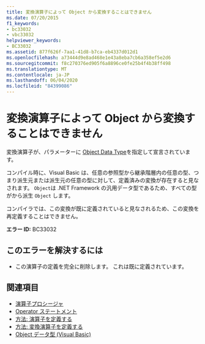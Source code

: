 ```yaml
---
title: 変換演算子によって Object から変換することはできません
ms.date: 07/20/2015
f1_keywords:
- bc33032
- vbc33032
helpviewer_keywords:
- BC33032
ms.assetid: 877f626f-7aa1-41d8-b7ca-eb4337d012d1
ms.openlocfilehash: a73444d9e8ad468e1e43a8eba7cb6a358ef5e2d6
ms.sourcegitcommit: f8c270376ed905f6a8896ce0fe25b4f4b38ff498
ms.translationtype: MT
ms.contentlocale: ja-JP
ms.lasthandoff: 06/04/2020
ms.locfileid: "84399086"
---
```

# <a name="conversion-operators-cannot-convert-from-object"></a>変換演算子によって Object から変換することはできません
変換演算子が、パラメーターに [Object Data Type](../language-reference/data-types/object-data-type.md)を指定して宣言されています。  
  
 コンパイル時に、Visual Basic は、任意の参照型から継承階層内の任意の型、つまり派生元または派生元の任意の型に対して、定義済みの変換が存在すると見なされます。 `Object`は .NET Framework の汎用データ型であるため、すべての型がから派生 `Object` します。  
  
 コンパイラでは、この変換が既に定義されていると見なされるため、この変換を再定義することはできません。  
  
 **エラー ID:** BC33032  
  
## <a name="to-correct-this-error"></a>このエラーを解決するには  
  
- この演算子の定義を完全に削除します。 これは既に定義されています。  
  
## <a name="see-also"></a>関連項目

- [演算子プロシージャ](../programming-guide/language-features/procedures/operator-procedures.md)
- [Operator ステートメント](../language-reference/statements/operator-statement.md)
- [方法: 演算子を定義する](../programming-guide/language-features/procedures/how-to-define-an-operator.md)
- [方法: 変換演算子を定義する](../programming-guide/language-features/procedures/how-to-define-a-conversion-operator.md)
- [Object データ型 (Visual Basic)](../language-reference/data-types/object-data-type.md)
